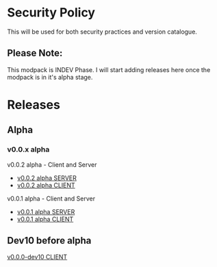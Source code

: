 # Security Policy

This will be used for both security practices and version catalogue.

## Please Note:

This modpack is INDEV Phase. I will start adding releases here once the modpack is in it's alpha stage.

# Releases

## Alpha

### v0.0.x alpha

v0.0.2 alpha - Client and Server 
- [v0.0.2 alpha SERVER](https://github.com/Nrmot-GithubRepo/Project-CBT/releases/download/Alpha-0.0.2-server/CBT-Server-a0.0.2.zip)
- [v0.0.2 alpha CLIENT](https://github.com/Nrmot-GithubRepo/Project-CBT/releases/download/Alpha-0.0.2-client/CBT-Client-a0.0.2.zip)

v0.0.1 alpha - Client and Server 
- [v0.0.1 alpha SERVER](https://github.com/Nrmot-GithubRepo/Project-CBT/releases/download/Alpha-0.0.1-server/CBT-Server-a0.0.1.zip)
- [v0.0.1 alpha CLIENT](https://github.com/Nrmot-GithubRepo/Project-CBT/releases/download/Alpha-0.0.1-client/CBT-Client-a0.0.1.zip)

## Dev10 before alpha

[v0.0.0-dev10 CLIENT](https://github.com/Nrmot-GithubRepo/Project-CBT/releases/download/v0.0.0-dev10/Project.CBT-DEV.zip)

